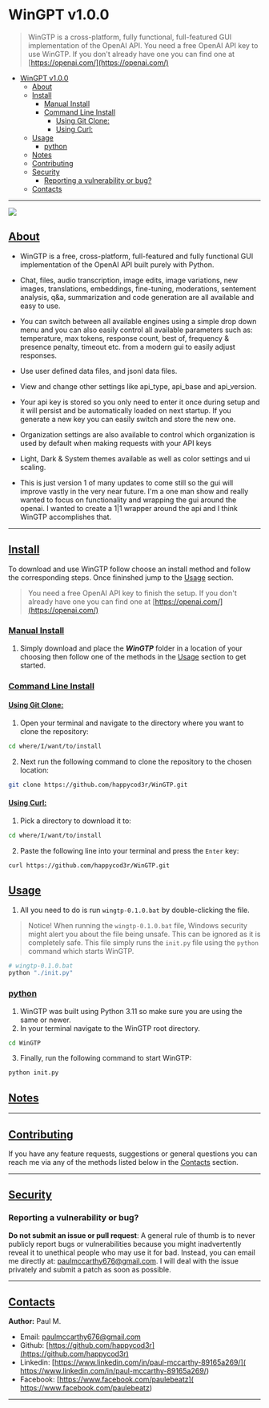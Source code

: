 # WinGPT v1.0.0

> WinGTP is a cross-platform, fully functional, full-featured GUI implementation of the OpenAI API.
> You need a free OpenAI API key to use WinGTP. If you don't already have 
> one you can find one at [https://openai.com/](https://openai.com/) 

- [WinGPT v1.0.0](#wingpt-v100)
  - [About](#about)
  - [Install](#install)
    - [Manual Install](#manual-install)
    - [Command Line Install](#command-line-install)
      - [Using Git Clone:](#using-git-clone)
      - [Using Curl:](#using-curl)
  - [Usage](#usage)
    - [python](#python)
  - [Notes](#notes)
  - [Contributing](#contributing)
  - [Security](#security)
    - [Reporting a vulnerability or bug?](#reporting-a-vulnerability-or-bug)
  - [Contacts](#contacts)

---

![](../res/wingtp.gif)

## [About](#about)

* WinGTP is a free, cross-platform, full-featured and fully functional GUI implementation of the OpenAI API built purely with Python. 

* Chat, files, audio transcription, image edits, image variations, new images, translations, embeddings, fine-tuning, moderations, sentement analysis, q&a, summarization and code generation are all available and easy to use. 

* You can switch between all available engines using a simple drop down menu and you can also easily control all available parameters such as: temperature, max tokens, response count, best of, frequency & presence penalty, timeout etc. from a modern gui to easily adjust responses.

* Use user defined data files, and jsonl data files. 

* View and change other settings like api_type, api_base and api_version.  

* Your api key is stored so you only need to enter it once during setup and it will persist and be automatically loaded on next startup. If you generate a new key you can easily switch and store the new one. 

* Organization settings are also available to control which organization is used by default when making requests with your API keys       

* Light, Dark & System themes available as well as color settings and ui scaling.

* This is just version 1 of many updates to come still so the gui will improve vastly in the very near future. I'm a one man show and really wanted to focus on functionality and wrapping 
the gui around the openai. I wanted to create a 1|1 wrapper around the api and I think WinGTP accomplishes that.

---

## [Install](#install)

To download and use WinGTP follow choose an install method and follow the corresponding steps. Once fininshed jump to the [Usage](#usage) section.

> You need a free OpenAI API key to finish the setup. If you don't already have 
> one you can find one at [https://openai.com/](https://openai.com/) 

### [Manual Install](#manual_install) 

1. Simply download and place the ***WinGTP*** folder in a location of your choosing then follow one of the methods in the [Usage](#usage) section to get started.

### [Command Line Install](#command_line_install)

#### [Using Git Clone:](#git_clone)

1) Open your terminal and navigate to the directory where you want to clone the repository: 

```bash
cd where/I/want/to/install
```

2) Next run the following command to clone the repository to the chosen location:
```bash
git clone https://github.com/happycod3r/WinGTP.git
```

#### [Using Curl:](#curl)

1) Pick a directory to download it to:
```bash
cd where/I/want/to/install
```

2) Paste the following line into your terminal and press the `Enter` key:
```bash
curl https://github.com/happycod3r/WinGTP.git
```

## [Usage](#usage)

1) All you need to do is run `wingtp-0.1.0.bat` by double-clicking the file.
> Notice! When running the `wingtp-0.1.0.bat` file, Windows security might alert you
> about the file being unsafe. This can be ignored as it is completely safe. This file
> simply runs the `init.py` file using the `python` command which starts WinGTP.

```bash
# wingtp-0.1.0.bat
python "./init.py"
``` 

### [python](#python)

1) WinGTP was built using Python 3.11 so make sure you are using the same or newer.
2) In your terminal navigate to the WinGTP root directory.
```bash
cd WinGTP
```
3) Finally, run the following command to start WinGTP:

```bash
python init.py
```

## [Notes](#notes) 


---

## [Contributing](#contributing)

If you have any feature requests, suggestions or general questions you can reach me via any of the methods listed below in the [Contacts](#contacts) section.

---

## [Security](#security)

### Reporting a vulnerability or bug?

**Do not submit an issue or pull request**: A general rule of thumb is to never publicly report bugs or vulnerabilities because you might inadvertently reveal it to unethical people who may use it for bad. Instead, you can email me directly at: [paulmccarthy676@gmail.com](mailto:paulmccarthy676@gmail.com). I will deal with the issue privately and submit a patch as soon as possible.

---

## [Contacts](#contacts)

**Author:** Paul M.

* Email: [paulmccarthy676@gmail.com](mailto:paulmccarthy676@gmail.com)
* Github: [https://github.com/happycod3r](https://github.com/happycod3r)
* Linkedin: [https://www.linkedin.com/in/paul-mccarthy-89165a269/]( https://www.linkedin.com/in/paul-mccarthy-89165a269/)
* Facebook: [https://www.facebook.com/paulebeatz]( https://www.facebook.com/paulebeatz)

---
